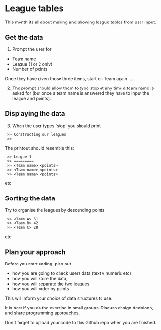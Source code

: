 # League tables
This month its all about making and showing league tables from user input. 

## Get the data
1. Prompt the user for 
 - Team name
 - League (1 or 2 only)
 - Number of points

 Once they have given those three items, start on Team again ..... 

 2. The prompt should allow them to type stop at any time a team name is asked for (but once a team name is answered they have to input the league and points).

## Displaying the data

 3. When the user types 'stop' you should print 
```
 >> Constructing our leagues 
 >>
```

 The printout should resemble this:
```
 >> League 1
 >> =========
 >> <Team name> <points>
 >> <Team name> <points>
 >> <Team name> <points>
```
 etc

## Sorting the data

 Try to organise the leagues by descending points
```
 >> <Team A> 51
 >> <Team B> 42
 >> <Team C> 28 
```
 etc

## Plan your approach

 Before you start coding, plan out 
 - how you are going to check users data (text v numeric etc)
 - how you will store the data,
 - how you will separate the two leagues
 - how you will order by points

 This will inform your choice of data structures to use. 

It is best if you do the exercise in small groups. Discuss design decisions, and share programming approaches. 

Don't forget to upload your code to this Github repo when you are finished. 


